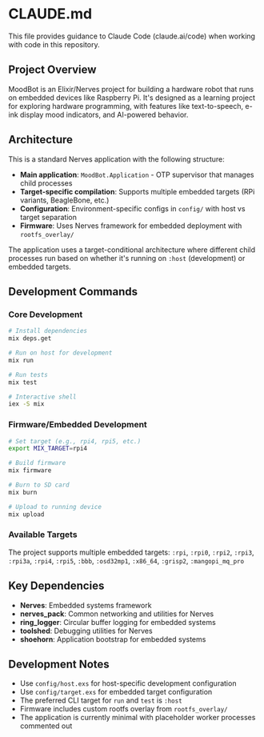 # CLAUDE.md

This file provides guidance to Claude Code (claude.ai/code) when working with code in this repository.

## Project Overview

MoodBot is an Elixir/Nerves project for building a hardware robot that runs on embedded devices like Raspberry Pi. It's designed as a learning project for exploring hardware programming, with features like text-to-speech, e-ink display mood indicators, and AI-powered behavior.

## Architecture

This is a standard Nerves application with the following structure:
- **Main application**: `MoodBot.Application` - OTP supervisor that manages child processes
- **Target-specific compilation**: Supports multiple embedded targets (RPi variants, BeagleBone, etc.)
- **Configuration**: Environment-specific configs in `config/` with host vs target separation
- **Firmware**: Uses Nerves framework for embedded deployment with `rootfs_overlay/`

The application uses a target-conditional architecture where different child processes run based on whether it's running on `:host` (development) or embedded targets.

## Development Commands

### Core Development
```bash
# Install dependencies
mix deps.get

# Run on host for development
mix run

# Run tests
mix test

# Interactive shell
iex -S mix
```

### Firmware/Embedded Development
```bash
# Set target (e.g., rpi4, rpi5, etc.)
export MIX_TARGET=rpi4

# Build firmware
mix firmware

# Burn to SD card
mix burn

# Upload to running device
mix upload
```

### Available Targets
The project supports multiple embedded targets: `:rpi`, `:rpi0`, `:rpi2`, `:rpi3`, `:rpi3a`, `:rpi4`, `:rpi5`, `:bbb`, `:osd32mp1`, `:x86_64`, `:grisp2`, `:mangopi_mq_pro`

## Key Dependencies

- **Nerves**: Embedded systems framework
- **nerves_pack**: Common networking and utilities for Nerves
- **ring_logger**: Circular buffer logging for embedded systems
- **toolshed**: Debugging utilities for Nerves
- **shoehorn**: Application bootstrap for embedded systems

## Development Notes

- Use `config/host.exs` for host-specific development configuration
- Use `config/target.exs` for embedded target configuration
- The preferred CLI target for `run` and `test` is `:host`
- Firmware includes custom rootfs overlay from `rootfs_overlay/`
- The application is currently minimal with placeholder worker processes commented out